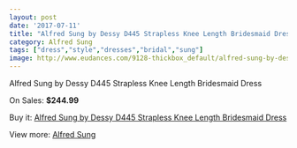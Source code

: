 ```yaml
---
layout: post
date: '2017-07-11'
title: "Alfred Sung by Dessy D445 Strapless Knee Length Bridesmaid Dress"
category: Alfred Sung
tags: ["dress","style","dresses","bridal","sung"]
image: http://www.eudances.com/9128-thickbox_default/alfred-sung-by-dessy-d445-strapless-knee-length-bridesmaid-dress.jpg
---
```

Alfred Sung by Dessy D445 Strapless Knee Length Bridesmaid Dress

On Sales: **$244.99**
<a href="https://www.eudances.com/en/alfred-sung/3068-alfred-sung-by-dessy-d445-strapless-knee-length-bridesmaid-dress.html"><amp-img layout="responsive" width="600" height="600" src="//www.eudances.com/9128-thickbox_default/alfred-sung-by-dessy-d445-strapless-knee-length-bridesmaid-dress.jpg" alt="Alfred Sung by Dessy D445 Strapless Knee Length Bridesmaid Dress 0" /></a>
<a href="https://www.eudances.com/en/alfred-sung/3068-alfred-sung-by-dessy-d445-strapless-knee-length-bridesmaid-dress.html"><amp-img layout="responsive" width="600" height="600" src="//www.eudances.com/9131-thickbox_default/alfred-sung-by-dessy-d445-strapless-knee-length-bridesmaid-dress.jpg" alt="Alfred Sung by Dessy D445 Strapless Knee Length Bridesmaid Dress 1" /></a>
<a href="https://www.eudances.com/en/alfred-sung/3068-alfred-sung-by-dessy-d445-strapless-knee-length-bridesmaid-dress.html"><amp-img layout="responsive" width="600" height="600" src="//www.eudances.com/9130-thickbox_default/alfred-sung-by-dessy-d445-strapless-knee-length-bridesmaid-dress.jpg" alt="Alfred Sung by Dessy D445 Strapless Knee Length Bridesmaid Dress 2" /></a>
<a href="https://www.eudances.com/en/alfred-sung/3068-alfred-sung-by-dessy-d445-strapless-knee-length-bridesmaid-dress.html"><amp-img layout="responsive" width="600" height="600" src="//www.eudances.com/9129-thickbox_default/alfred-sung-by-dessy-d445-strapless-knee-length-bridesmaid-dress.jpg" alt="Alfred Sung by Dessy D445 Strapless Knee Length Bridesmaid Dress 3" /></a>

Buy it: [Alfred Sung by Dessy D445 Strapless Knee Length Bridesmaid Dress](https://www.eudances.com/en/alfred-sung/3068-alfred-sung-by-dessy-d445-strapless-knee-length-bridesmaid-dress.html "Alfred Sung by Dessy D445 Strapless Knee Length Bridesmaid Dress")

View more: [Alfred Sung](https://www.eudances.com/en/52-alfred-sung "Alfred Sung")